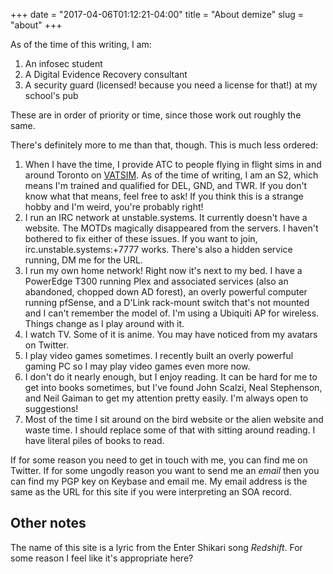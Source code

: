 +++
date = "2017-04-06T01:12:21-04:00"
title = "About demize"
slug = "about"
+++

As of the time of this writing, I am:

1. An infosec student
1. A Digital Evidence Recovery consultant
2. A security guard (licensed! because you need a license for that!) at my school's pub

These are in order of priority or time, since those work out roughly the same.

There's definitely more to me than that, though. This is much less ordered:

1. When I have the time, I provide ATC to people flying in flight sims in and around Toronto on [VATSIM](https://vatsim.net). As of the time of writing, I am an S2, which means I'm trained and qualified for DEL, GND, and TWR. If you don't know what that means, feel free to ask! If you think this is a strange hobby and I'm weird, you're probably right!
1. I run an IRC network at unstable.systems. It currently doesn't have a website. The MOTDs magically disappeared from the servers. I haven't bothered to fix either of these issues. If you want to join, irc.unstable.systems:+7777 works. There's also a hidden service running, DM me for the URL.
2. I run my own home network! Right now it's next to my bed. I have a PowerEdge T300 running Plex and associated services (also an abandoned, chopped down AD forest), an overly powerful computer running pfSense, and a D'Link rack-mount switch that's not mounted and I can't remember the model of. I'm using a Ubiquiti AP for wireless. Things change as I play around with it.
3. I watch TV. Some of it is anime. You may have noticed from my avatars on Twitter.
5. I play video games sometimes. I recently built an overly powerful gaming PC so I may play video games even more now. 
8. I don't do it nearly enough, but I enjoy reading. It can be hard for me to get into books sometimes, but I've found John Scalzi, Neal Stephenson, and Neil Gaiman to get my attention pretty easily. I'm always open to suggestions!
11. Most of the time I sit around on the bird website or the alien website and waste time. I should replace some of that with sitting around reading. I have literal piles of books to read.

If for some reason you need to get in touch with me, you can find me on Twitter. If for some ungodly reason you want to send me an *email* then you can find my PGP key on Keybase and email me. My email address is the same as the URL for this site if you were interpreting an SOA record.

## Other notes

The name of this site is a lyric from the Enter Shikari song *Redshift*. For some reason I feel like it's appropriate here?
